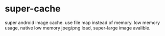 super-cache
===========

super android image cache. use file map instead of memory. low memory usage, native low memory jpeg/png load, super-large image avalible.
